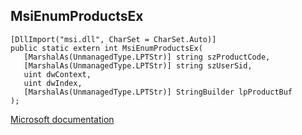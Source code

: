 ## MsiEnumProductsEx

```
[DllImport("msi.dll", CharSet = CharSet.Auto)]
public static extern int MsiEnumProductsEx(
   [MarshalAs(UnmanagedType.LPTStr)] string szProductCode,
   [MarshalAs(UnmanagedType.LPTStr)] string szUserSid,
   uint dwContext,
   uint dwIndex,
   [MarshalAs(UnmanagedType.LPTStr)] StringBuilder lpProductBuf
);
```

[Microsoft documentation](https://docs.microsoft.com/en-us/windows/win32/api/msi/nf-msi-msienumproductsex)
